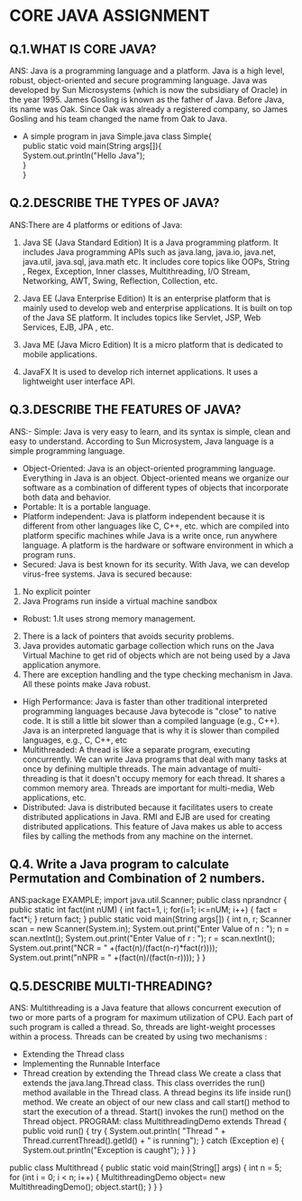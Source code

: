 # CORE JAVA ASSIGNMENT
## Q.1.WHAT IS CORE JAVA?
ANS: Java is a programming language and a platform. Java is a high level, robust, object-oriented and secure programming language.
Java was developed by Sun Microsystems (which is now the subsidiary of Oracle) in the year 1995. James Gosling is known as the father of Java. Before Java, its name was Oak. Since Oak was already a registered company, so James Gosling and his team changed the name from Oak to Java.
- A simple program in java
Simple.java
class Simple{  
    public static void main(String args[]){  
     System.out.println("Hello Java");  
    }  
} 


## Q.2.DESCRIBE THE TYPES OF JAVA?
ANS:There are 4 platforms or editions of Java:

1) Java SE (Java Standard Edition)
It is a Java programming platform. It includes Java programming APIs such as java.lang, java.io, java.net, java.util, java.sql, java.math etc. It includes core topics like OOPs, String
, Regex, Exception, Inner classes, Multithreading, I/O Stream, Networking, AWT, Swing, Reflection, Collection, etc.

2) Java EE (Java Enterprise Edition)
It is an enterprise platform that is mainly used to develop web and enterprise applications. It is built on top of the Java SE platform. It includes topics like Servlet, JSP, Web Services, EJB, JPA
, etc.

3) Java ME (Java Micro Edition)
It is a micro platform that is dedicated to mobile applications.

4) JavaFX
It is used to develop rich internet applications. It uses a lightweight user interface API.


## Q.3.DESCRIBE THE FEATURES OF JAVA?
ANS:- Simple: Java is very easy to learn, and its syntax is simple, clean and easy to understand. According to Sun Microsystem, Java language is a simple programming language.
- Object-Oriented: Java is an object-oriented programming language. Everything in Java is an object. Object-oriented means we organize our software as a combination of different types of objects that incorporate both data and behavior.
- Portable: It is a portable language.
- Platform independent: Java is platform independent because it is different from other languages like C, C++, etc. which are compiled into platform specific machines while Java is a write once, run anywhere language. A platform is the hardware or software environment in which a program runs.
- Secured: Java is best known for its security. With Java, we can develop virus-free systems. Java is secured because:
1. No explicit pointer
2. Java Programs run inside a virtual machine sandbox
- Robust: 1.It uses strong memory management.
2. There is a lack of pointers that avoids security problems.
3. Java provides automatic garbage collection which runs on the Java Virtual Machine to get rid of objects which are not being used by a Java application anymore.
4. There are exception handling and the type checking mechanism in Java. All these points make Java robust.
- High Performance: Java is faster than other traditional interpreted programming languages because Java bytecode is "close" to native code. It is still a little bit slower than a compiled language (e.g., C++). Java is an interpreted language that is why it is slower than compiled languages, e.g., C, C++, etc
- Multithreaded: A thread is like a separate program, executing concurrently. We can write Java programs that deal with many tasks at once by defining multiple threads. The main advantage of multi-threading is that it doesn't occupy memory for each thread. It shares a common memory area. Threads are important for multi-media, Web applications, etc.
- Distributed: Java is distributed because it facilitates users to create distributed applications in Java. RMI and EJB are used for creating distributed applications. This feature of Java makes us able to access files by calling the methods from any machine on the internet.


## Q.4. Write a Java program to calculate Permutation and Combination of 2 numbers.
ANS:package EXAMPLE;
import java.util.Scanner;
public class nprandncr {
public static int fact(int nUM)
{
int fact=1, i;
for(i=1; i<=nUM; i++)
{
fact = fact*i;
}
return fact;
}
public static void main(String args[])
{
int n, r;
Scanner scan = new Scanner(System.in);
System.out.print("Enter Value of n : ");
n = scan.nextInt();
System.out.print("Enter Value of r : ");
r = scan.nextInt();
System.out.print("NCR = " +(fact(n)/(fact(n-r)*fact(r))));
System.out.print("nNPR = " +(fact(n)/(fact(n-r))));
}
}

## Q.5.DESCRIBE MULTI-THREADING?
ANS: Multithreading is a Java feature that allows concurrent execution of two or more parts of a program for maximum utilization of CPU. Each part of such program is called a thread. So, threads are light-weight processes within a process.
Threads can be created by using two mechanisms : 
- Extending the Thread class 
- Implementing the Runnable Interface
- Thread creation by extending the Thread class
We create a class that extends the java.lang.Thread class. This class overrides the run() method available in the Thread class. A thread begins its life inside run() method. We create an object of our new class and call start() method to start the execution of a thread. Start() invokes the run() method on the Thread object.
PROGRAM:
class MultithreadingDemo extends Thread {
    public void run()
    {
        try {
            System.out.println(
                "Thread " + Thread.currentThread().getId()
                + " is running");
        }
        catch (Exception e) {
            System.out.println("Exception is caught");
        }
    }
}
 
public class Multithread {
    public static void main(String[] args)
    {
        int n = 5;
        for (int i = 0; i < n; i++) {
            MultithreadingDemo object= new MultithreadingDemo();
            object.start();
        }
    }
}
